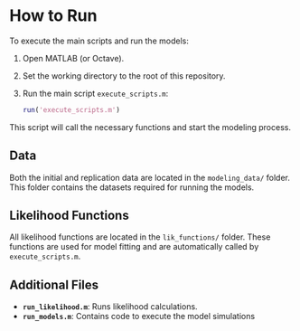 # How to Run

To execute the main scripts and run the models:

1. Open MATLAB (or Octave).

2. Set the working directory to the root of this repository.

3. Run the main script `execute_scripts.m`:

    ```matlab
    run('execute_scripts.m')
    ```

This script will call the necessary functions and start the modeling process.

## Data

Both the initial and replication data are located in the `modeling_data/` folder. This folder contains the datasets required for running the models.


## Likelihood Functions

All likelihood functions are located in the `lik_functions/` folder. These functions are used for model fitting and are automatically called by `execute_scripts.m`.

## Additional Files

- **`run_likelihood.m`**: Runs likelihood calculations.
- **`run_models.m`**: Contains code to execute the model simulations
